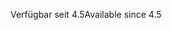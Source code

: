 <span data-ttu-id="b74c7-101">Verfügbar seit 4.5</span><span class="sxs-lookup"><span data-stu-id="b74c7-101">Available since 4.5</span></span>